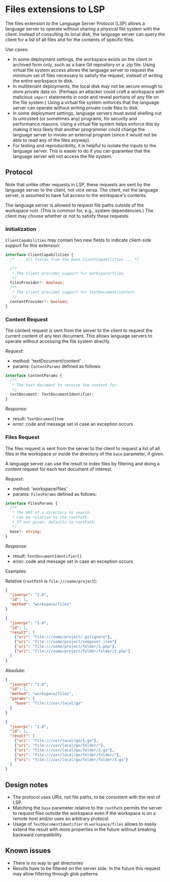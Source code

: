# Files extensions to LSP

The files extension to the Language Server Protocol (LSP) allows a language server to operate without sharing a physical file system with the client. Instead of consulting its local disk, the language server can query the client for a list of all files and for the contents of specific files.

Use cases:

* In some deployment settings, the workspace exists on the client in archived form only, such as a bare Git repository or a .zip file. Using virtual file system access allows the language server to request the minimum set of files necessary to satisfy the request, instead of writing the entire workspace to disk.
* In multitenant deployments, the local disk may not be secure enough to store private data on. (Perhaps an attacker could craft a workspace with malicious `import` statements in code and reveal portions of any file on the file system.) Using a virtual file system enforces that the language server can operate without writing private code files to disk.
* In some deployment settings, language servers must avoid shelling out to untrusted (or sometimes any) programs, for security and performance reasons. Using a virtual file system helps enforce this by making it less likely that another programmer could change the language server to invoke an external program (since it would not be able to read any of the files anyway).
* For testing and reproducibility, it is helpful to isolate the inputs to the language server. This is easier to do if you can guarantee that the language server will not access the file system.

## Protocol

Note that unlike other requests in LSP, these requests are sent by the language server to the client, not vice versa. The client, not the language server, is assumed to have full access to the workspace's contents.

The language server is allowed to request file paths outside of the workspace root. (This is common for, e.g., system dependencies.) The client may choose whether or not to satisfy these requests.

### Initialization

`ClientCapabilities` may contain two new fields to indicate client-side support for this extension:

```typescript
interface ClientCapabilities {
  /* ... all fields from the base ClientCapabilities ... */

  /**
   * The client provides support for workspace/files.
   */
  filesProvider?: boolean;
  /**
   * The client provides support for textDocument/content.
   */
  contentProvider?: boolean;
}
```

### Content Request

The content request is sent from the server to the client to request the current content of any text document. This allows language servers to operate without accessing the file system directly.

_Request_:
* method: 'textDocument/content'
* params: `ContentParams` defined as follows:

```typescript
interface ContentParams {
  /**
   * The text document to receive the content for.
   */
  textDocument: TextDocumentIdentifier;
}
```

_Response_:
* result: `TextDocumentItem`
* error: code and message set in case an exception occurs

### Files Request

The files request is sent from the server to the client to request a list of all files in the workspace or inside the directory of the `base` parameter, if given.

A language server can use the result to index files by filtering and doing a content request for each text document of interest.

_Request_:
* method: 'workspace/files'
* params: `FilesParams` defined as follows:

```typescript
interface FilesParams {
  /**
   * The URI of a directory to search.
   * Can be relative to the rootPath.
   * If not given, defaults to rootPath.
   */
  base?: string;
}
```

_Response_:
* result: `TextDocumentIdentifier[]`
* error: code and message set in case an exception occurs

Examples:

Relative (`rootPath` is `file:///some/project`):

```json
{
  "jsonrpc": "2.0",
  "id": 1,
  "method": "workspace/files"
}
```

```json
{
  "jsonrpc": "2.0",
  "id": 1,
  "result": [
    {"uri": "file:///some/project/.gitignore"},
    {"uri": "file:///some/project/composer.json"}
    {"uri": "file:///some/project/folder/1.php"},
    {"uri": "file:///some/project/folder/folder/2.php"}
  ]
}
```

Absolute:

```json
{
  "jsonrpc": "2.0",
  "id": 1,
  "method": "workspace/files",
  "params": {
    "base": "file:///usr/local/go"
  }
}
```

```json
{
  "jsonrpc": "2.0",
  "id": 1,
  "result": [
    {"uri": "file:///usr/local/go/1.go"},
    {"uri": "file:///usr/local/go/folder/"},
    {"uri": "file:///usr/local/go/folder/2.go"},
    {"uri": "file:///usr/local/go/folder/folder/"},
    {"uri": "file:///usr/local/go/folder/folder/3.go"}
  ]
}
```

## Design notes

* The protocol uses URIs, not file paths, to be consistent with the rest of LSP.
* Matching the `base` parameter relative to the `rootPath` permits the server to request files outside the workspace even if the workspace is on a remote host and/or uses an arbitrary protocol.
* Usage of `TextDocumentIdentifier` in `workspace/files` allows to easily extend the result with more properties in the future without breaking backward compatibility.


## Known issues

* There is no way to get directories
* Results have to be filtered on the server side. In the future this request may allow filtering through glob patterns.
